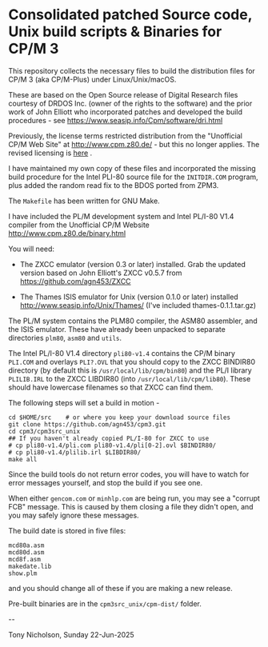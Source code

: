 # Consolidated patched Source code, Unix build scripts & Binaries for CP/M 3

This repository collects the necessary files to build the distribution
files for CP/M 3 (aka CP/M-Plus) under Linux/Unix/macOS.

These are based on the Open Source release of Digital Research files
courtesy of DRDOS Inc. (owner of the rights to the software) and the
prior work of John Elliott who incorporated patches and developed the
build procedures - see https://www.seasip.info/Cpm/software/dri.html

Previously, the license terms restricted distribution from the
"Unofficial CP/M Web Site" at http://www.cpm.z80.de/ - but this
no longer applies.  The revised licensing is
[here](http://www.cpm.z80.de/license.html)
.

I have maintained my own copy of these files and incorporated the
missing build procedure for the Intel PLI-80 source file for the
```INITDIR.COM``` program, plus added the random read fix to
the BDOS ported from ZPM3.

The ```Makefile``` has been written for GNU Make.

I have included the PL/M development system and Intel PL/I-80 V1.4 compiler
from the Unofficial CP/M Website http://www.cpm.z80.de/binary.html

You will need:

* The ZXCC emulator (version 0.3 or later) installed.  Grab the
updated version based on John Elliott's ZXCC v0.5.7 from
https://github.com/agn453/ZXCC

* The Thames ISIS emulator for Unix (version 0.1.0 or later) installed
http://www.seasip.info/Unix/Thames/ (I've included thames-0.1.1.tar.gz)

The PL/M system contains the PLM80 compiler, the ASM80 assembler, and the 
ISIS emulator. These have already been unpacked to separate directories
```plm80```, ```asm80``` and ```utils```.

The Intel PL/I-80 V1.4 directory ```pli80-v1.4``` contains the CP/M
binary ```PLI.COM``` and overlays ```PLI?.OVL``` that you should copy to
the ZXCC BINDIR80 directory (by default this is
```/usr/local/lib/cpm/bin80```) and the PL/I library
```PLILIB.IRL``` to the ZXCC LIBDIR80 (into ```/usr/local/lib/cpm/lib80```).
These should have lowercase filenames so that ZXCC can find them.

The following steps will set a build in motion -

```
cd $HOME/src	# or where you keep your download source files
git clone https://github.com/agn453/cpm3.git
cd cpm3/cpm3src_unix
## If you haven't already copied PL/I-80 for ZXCC to use
# cp pli80-v1.4/pli.com pli80-v1.4/pli[0-2].ovl $BINDIR80/
# cp pli80-v1.4/plilib.irl $LIBDIR80/
make all
```

Since the build tools do not return error codes, you will have to
watch for error messages yourself, and stop the build if you see one.

When either ```gencom.com``` or ```minhlp.com``` are being run, you may
see a "corrupt FCB" message.  This is caused by them closing a file they
didn't open, and you may safely ignore these messages.

The build date is stored in five files:

```
mcd80a.asm
mcd80d.asm
mcd8f.asm
makedate.lib
show.plm
```

and you should change all of these if you are making a new release.

Pre-built binaries are in the ```cpm3src_unix/cpm-dist/``` folder.

--

Tony Nicholson, Sunday 22-Jun-2025
